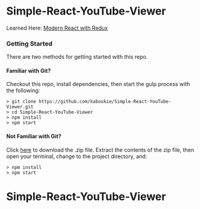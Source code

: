 # Simple-React-YouTube-Viewer

Learned Here: [Modern React with Redux](https://www.udemy.com/react-redux/)

### Getting Started

There are two methods for getting started with this repo.

#### Familiar with Git?
Checkout this repo, install dependencies, then start the gulp process with the following:

```
> git clone https://github.com/kaboukie/Simple-React-YouTube-Viewer.git
> cd Simple-React-YouTube-Viewer
> npm install
> npm start
```

#### Not Familiar with Git?
Click [here](https://github.com/kaboukie/Simple-React-YouTube-Viewer/archive/master.zip) to download the .zip file.
Extract the contents of the zip file, then open your terminal, change to the project directory, and:

```
> npm install
> npm start
```
# Simple-React-YouTube-Viewer
